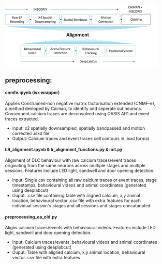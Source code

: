 ![alt text](https://github.com/rufusmitchellheggs/neuro_analysis/blob/master/preprocessing/preprocessing_pipeline.png)

## preprocessing: 
#### cnmfe.ipynb (isx wrapper)
Applies Constrained-non negative matrix factorisation extended (CNMF-e), a method devloped by Caiman, to identify and seperate out neurons.  Consequent calcium traces are deconvolved using OASIS AR1 and event traces extracted.  
- Input: x2 spatially downsampled, spatially bandpassed and motion corrected .isxd file  
- Output: Calcium traces and event traces cell contours in .isxd format

#### LR_alignment.ipynb & lr_alignment_functions.py & __init__.py
Alignment of DLC behaviour with raw calcium traces/event traces originating from the same neurons across multiple stages and multiple sessions.  Features include LED light, sandwell and door opening detection.  
- Input: Single csv containing all raw calcium traces or event traces, stage timestamps, behavioural videos and animal coordinates (generated using deeplabcut)  
- Ouput: .csv file containing table with aligned calcium, x,y animal location, behavioural vector .csv file with extra features for each individual session's stages and all sessions and stages concatanated

#### preprocessing_ea_old.py   
Aligns calcium traces/events with behavioural videos.  Features include LED light, sandwell and door opening detection.  
- Input: Calcium traces/events, behavioural videos and animal coordinates (generated using deeplabcut)  
- Ouput: Table with aligned calcium, x,y animal location, behavioural vector .csv file with extra features
